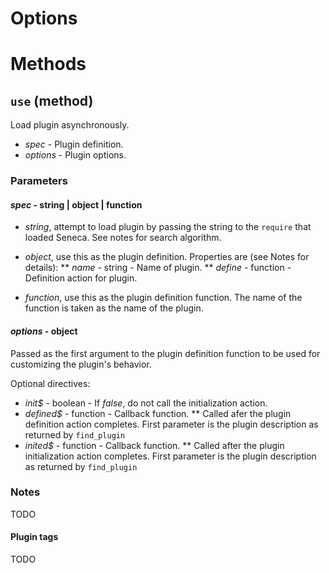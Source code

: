 
# Options



# Methods

## `use` (method)
Load plugin asynchronously.

* _spec_ - Plugin definition.
* _options_ - Plugin options.


### Parameters

#### _spec_ - string | object | function

* _string_, attempt to load plugin by passing the string to the
  `require` that loaded Seneca. See notes for search algorithm.

* _object_, use this as the plugin definition. Properties are (see Notes for details):
  ** _name_ - string - Name of plugin.
  ** _define_ - function - Definition action for plugin.

* _function_, use this as the plugin definition function. The name of
  the function is taken as the name of the plugin.


#### _options_ - object

Passed as the first argument to the plugin definition function to be
used for customizing the plugin's behavior.

Optional directives:

* _init$_ - boolean - If _false_, do not call the initialization action.
* _defined$_ - function - Callback function.
  ** Called afer the plugin definition action completes. First parameter is the plugin description as returned by `find_plugin`
* _inited$_ - function - Callback function.
  ** Called after the plugin initialization action completes. First parameter is the plugin description as returned by `find_plugin`

### Notes

TODO


#### Plugin tags

TODO



